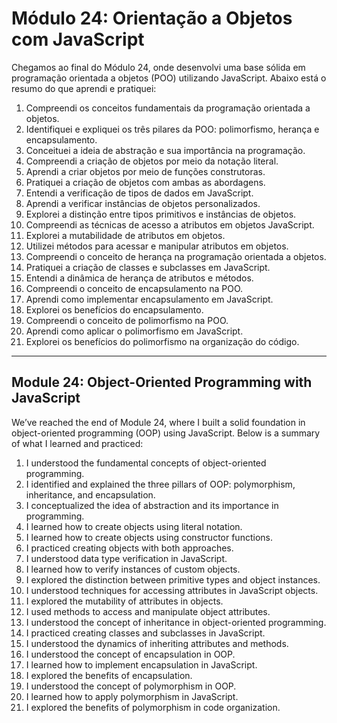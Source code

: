 # Módulo 24: Orientação a Objetos com JavaScript

Chegamos ao final do Módulo 24, onde desenvolvi uma base sólida em programação orientada a objetos (POO) utilizando JavaScript. Abaixo está o resumo do que aprendi e pratiquei:

1. Compreendi os conceitos fundamentais da programação orientada a objetos.
2. Identifiquei e expliquei os três pilares da POO: polimorfismo, herança e encapsulamento.
3. Conceituei a ideia de abstração e sua importância na programação.
4. Compreendi a criação de objetos por meio da notação literal.
5. Aprendi a criar objetos por meio de funções construtoras.
6. Pratiquei a criação de objetos com ambas as abordagens.
7. Entendi a verificação de tipos de dados em JavaScript.
8. Aprendi a verificar instâncias de objetos personalizados.
9. Explorei a distinção entre tipos primitivos e instâncias de objetos.
10. Compreendi as técnicas de acesso a atributos em objetos JavaScript.
11. Explorei a mutabilidade de atributos em objetos.
12. Utilizei métodos para acessar e manipular atributos em objetos.
13. Compreendi o conceito de herança na programação orientada a objetos.
14. Pratiquei a criação de classes e subclasses em JavaScript.
15. Entendi a dinâmica de herança de atributos e métodos.
16. Compreendi o conceito de encapsulamento na POO.
17. Aprendi como implementar encapsulamento em JavaScript.
18. Explorei os benefícios do encapsulamento.
19. Compreendi o conceito de polimorfismo na POO.
20. Aprendi como aplicar o polimorfismo em JavaScript.
21. Explorei os benefícios do polimorfismo na organização do código.

---

## Module 24: Object-Oriented Programming with JavaScript

We’ve reached the end of Module 24, where I built a solid foundation in object-oriented programming (OOP) using JavaScript. Below is a summary of what I learned and practiced:

1. I understood the fundamental concepts of object-oriented programming.
2. I identified and explained the three pillars of OOP: polymorphism, inheritance, and encapsulation.
3. I conceptualized the idea of abstraction and its importance in programming.
4. I learned how to create objects using literal notation.
5. I learned how to create objects using constructor functions.
6. I practiced creating objects with both approaches.
7. I understood data type verification in JavaScript.
8. I learned how to verify instances of custom objects.
9. I explored the distinction between primitive types and object instances.
10. I understood techniques for accessing attributes in JavaScript objects.
11. I explored the mutability of attributes in objects.
12. I used methods to access and manipulate object attributes.
13. I understood the concept of inheritance in object-oriented programming.
14. I practiced creating classes and subclasses in JavaScript.
15. I understood the dynamics of inheriting attributes and methods.
16. I understood the concept of encapsulation in OOP.
17. I learned how to implement encapsulation in JavaScript.
18. I explored the benefits of encapsulation.
19. I understood the concept of polymorphism in OOP.
20. I learned how to apply polymorphism in JavaScript.
21. I explored the benefits of polymorphism in code organization.
